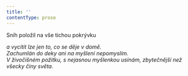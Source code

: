 ```yaml
---
title: ''
contentType: prose
---
```


<section>

Sníh položil na vše tichou pokrývku

_a vycítit lze jen to, co se děje v domě.  
Zachumlán do deky ani na myšlení nepomyslím.  
V živočišném požitku, s nejasnou myšlenkou usínám, zbytečnější než všecky činy světa._

</section>
